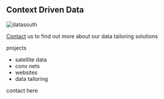 ## Context Driven Data 

![datasouth](datasouth.png)

[Contact](datasouth@protonmail.com) us to find out more about our data tailoring solutions

projects
- satellite data
- conv nets
- websites
- data tailoring

contact here
